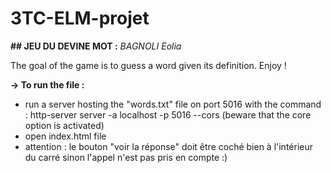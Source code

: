 # 3TC-ELM-projet

**## JEU DU DEVINE MOT :**
_BAGNOLI Eolia_

The goal of the game is to guess a word given its definition. Enjoy !

**&rarr; To run the file :**

- run a server hosting the "words.txt" file on port 5016 with the command : http-server server -a localhost -p 5016 --cors (beware that the core option is activated)
- open index.html file
- attention : le bouton "voir la réponse" doit être coché bien à l'intérieur du carré sinon l'appel n'est pas pris en compte :)
